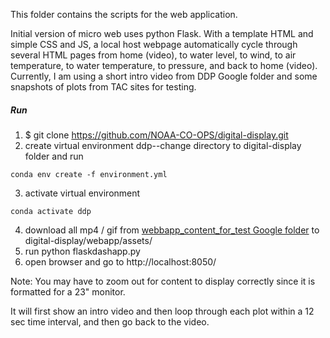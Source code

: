 This folder contains the scripts for the web application.

Initial version of micro web uses python Flask. With a template HTML and simple CSS and JS, a local host webpage automatically cycle through several HTML pages from home (video), to water level, to wind, to air temperature, to water temperature, to pressure, and back to home (video). Currently, I am using a short intro video from DDP Google folder and some snapshots of plots from TAC sites for testing.

##### Run

1. $ git clone https://github.com/NOAA-CO-OPS/digital-display.git
2. create virtual environment ddp--change directory to digital-display folder and run
```shell
conda env create -f environment.yml
```
3. activate virtual environment
```shell
conda activate ddp
```	
4. download all mp4 / gif from [webbapp_content_for_test Google folder](https://drive.google.com/drive/folders/1H20lAG-23YuuaqrZyWKHD39qFWGU4E4W?usp=sharing) to digital-display/webapp/assets/
5. run python flaskdashapp.py
6. open browser and go to http://localhost:8050/

Note: You may have to zoom out for content to display correctly since it is formatted for a 23" monitor.

It will first show an intro video and then loop through each plot within a 12 sec time interval, and then go back to the video.

